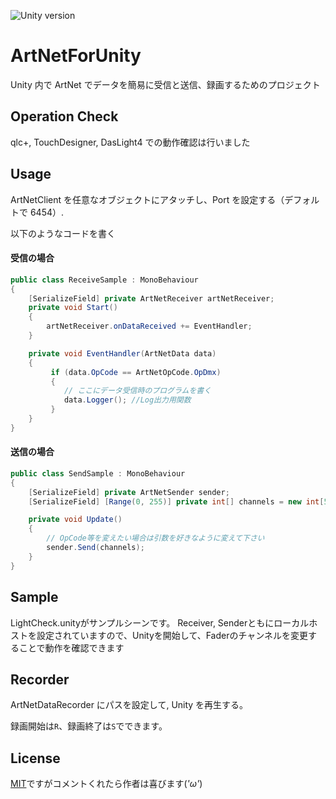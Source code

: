 ![Unity version](https://img.shields.io/badge/Unity-2021.3.11f1-blue.svg)

# ArtNetForUnity

Unity 内で ArtNet でデータを簡易に受信と送信、録画するためのプロジェクト

## Operation Check

qlc+, TouchDesigner, DasLight4 での動作確認は行いました

## Usage

ArtNetClient を任意なオブジェクトにアタッチし、Port を設定する（デフォルトで 6454）.

以下のようなコードを書く
#### 受信の場合
```C# : データ受信のサンプルコード
public class ReceiveSample : MonoBehaviour
{
    [SerializeField] private ArtNetReceiver artNetReceiver;
    private void Start()
    {
        artNetReceiver.onDataReceived += EventHandler;
    }

    private void EventHandler(ArtNetData data)
    {
         if (data.OpCode == ArtNetOpCode.OpDmx)
         {
        	// ここにデータ受信時のプログラムを書く
	        data.Logger(); //Log出力用関数
         }
    }
}

```

#### 送信の場合
```C# : データ送信のサンプルコード
public class SendSample : MonoBehaviour
{
    [SerializeField] private ArtNetSender sender;
    [SerializeField] [Range(0, 255)] private int[] channels = new int[512];

    private void Update()
    {
        // OpCode等を変えたい場合は引数を好きなように変えて下さい
        sender.Send(channels); 
    }
}

```

## Sample

LightCheck.unityがサンプルシーンです。
Receiver, Senderともにローカルホストを設定されていますので、Unityを開始して、Faderのチャンネルを変更することで動作を確認できます

## Recorder

ArtNetDataRecorder にパスを設定して, Unity を再生する。

録画開始は`R`、録画終了は`S`でできます。

## License

[MIT](LICENSE.md)ですがコメントくれたら作者は喜びます(_'ω'_)
